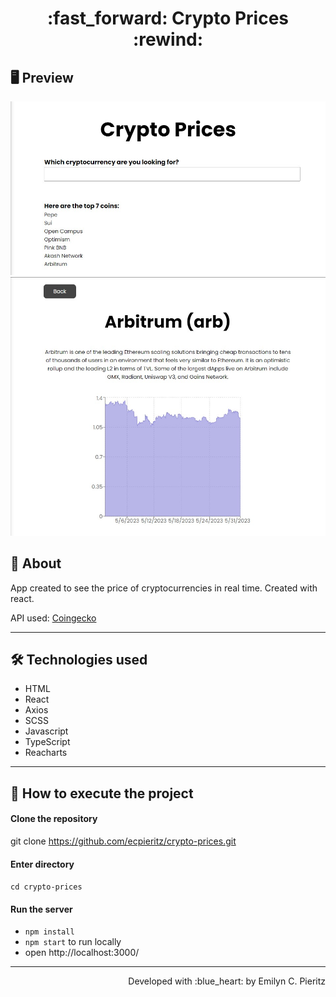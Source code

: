 <h1 align = "center"> :fast_forward: Crypto Prices :rewind: </h1>

## 🖥 Preview
<p align = "center">
  <img src = "https://raw.githubusercontent.com/ecpieritz/crypto-prices/059eb09de30c5d75695efd86591a54f080f2455e/public/print-01.jpg?token=APYRMMSTHAIV3K2V2FBNFGTEO5VTC" width = "700" height = "auto">
  <img src = "https://raw.githubusercontent.com/ecpieritz/crypto-prices/059eb09de30c5d75695efd86591a54f080f2455e/public/pront-02.jpg?token=APYRMMURSJIHGZSPSFX7MM3EO5VTC" width = "700" height = "auto">
</p>

## 📖 About
<p>App created to see the price of cryptocurrencies in real time. Created with react.</p>
<p>API used: <a href="https://www.coingecko.com/en/api/documentation" target="_blank">Coingecko</a></p>

---

## 🛠 Technologies used
- HTML
- React
- Axios
- SCSS
- Javascript
- TypeScript
- Reacharts

---

## 🚀 How to execute the project
#### Clone the repository
git clone https://github.com/ecpieritz/crypto-prices.git

#### Enter directory
`cd crypto-prices`

#### Run the server
- `npm install`
- `npm start` to run locally
- open http://localhost:3000/ 

---
<p align = "right">Developed with :blue_heart: by Emilyn C. Pieritz</p>
